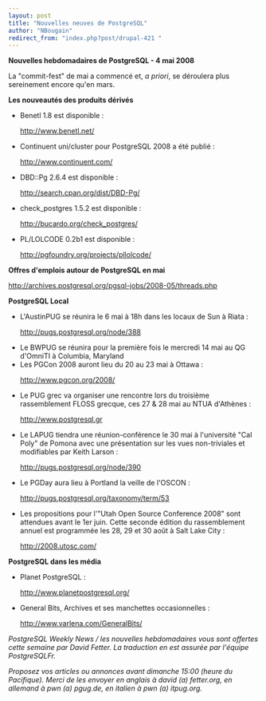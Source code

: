 ```yaml
---
layout: post
title: "Nouvelles neuves de PostgreSQL"
author: "NBougain"
redirect_from: "index.php?post/drupal-421 "
---
```



<p><strong>Nouvelles hebdomadaires de PostgreSQL - 4 mai 2008</strong></p>

<p>La "commit-fest" de mai a commencé et, <em>a priori</em>, se déroulera plus sereinement encore qu'en mars.</p>

<!--more-->


<strong>Les nouveautés des produits dérivés</strong>

<ul>

<li>Benetl 1.8 est disponible&nbsp;:

<a target="_blank" href="http://www.benetl.net/">http://www.benetl.net/</a></li>

<li>Continuent uni/cluster pour PostgreSQL 2008 a été publié&nbsp;:

<a target="_blank" href="http://www.continuent.com/">http://www.continuent.com/</a></li>

<li>DBD::Pg 2.6.4 est disponible&nbsp;:

<a target="_blank" href="http://search.cpan.org/dist/DBD-Pg/">http://search.cpan.org/dist/DBD-Pg/</a></li>

<li>check_postgres 1.5.2 est disponible&nbsp;:

<a target="_blank" href="http://bucardo.org/check_postgres/">http://bucardo.org/check_postgres/</a></li>

<li>PL/LOLCODE 0.2b1 est disponible&nbsp;:

<a target="_blank" href="http://pgfoundry.org/projects/pllolcode/">http://pgfoundry.org/projects/pllolcode/</a></li>

</ul>

<p><strong>Offres d'emplois autour de PostgreSQL en mai</strong></p>

<p><a target="_blank" href="http://archives.postgresql.org/pgsql-jobs/2008-05/threads.php">http://archives.postgresql.org/pgsql-jobs/2008-05/threads.php</a></p>

<p><strong>PostgreSQL Local</strong></p>

<ul>

<li>L'AustinPUG se réunira le 6 mai à 18h dans les locaux de Sun à Riata&nbsp;:

<a target="_blank" href="http://pugs.postgresql.org/node/388">http://pugs.postgresql.org/node/388</a></li>

<li>Le BWPUG se réunira pour la première fois le mercredi 14 mai au QG d'OmniTI à Columbia, Maryland</li>

<li>Les PGCon 2008 auront lieu du 20 au 23 mai à Ottawa&nbsp;:

<a target="_blank" href="http://www.pgcon.org/2008/">http://www.pgcon.org/2008/</a></li>

<li>Le PUG grec va organiser une rencontre lors du troisième rassemblement FLOSS grecque, ces 27 &amp; 28 mai au NTUA d'Athènes&nbsp;:

<a target="_blank" href="http://www.postgresql.gr">http://www.postgresql.gr</a></li>

<li>Le LAPUG tiendra une réunion-conférence le 30 mai à l'université "Cal Poly" de Pomona avec une présentation sur les vues non-triviales et modifiables par Keith Larson&nbsp;:

<a target="_blank" href="http://pugs.postgresql.org/node/390">http://pugs.postgresql.org/node/390</a></li>

<li>Le PGDay aura lieu à Portland la veille de l'OSCON&nbsp;:

<a target="_blank" href="http://pugs.postgresql.org/taxonomy/term/53">http://pugs.postgresql.org/taxonomy/term/53</a></li>

<li>Les propositions pour l'"Utah Open Source Conference 2008" sont attendues avant le 1er juin. Cette seconde édition du rassemblement annuel est programmée les 28, 29 et 30 août à Salt Lake City&nbsp;:

<a target="_blank" href="http://2008.utosc.com/">http://2008.utosc.com/</a></li>

</ul>

<p><strong>PostgreSQL dans les média</strong></p>

<ul>

<li>Planet PostgreSQL&nbsp;:

<a target="_blank" href="http://www.planetpostgresql.org/">http://www.planetpostgresql.org/</a></li>

<li>General Bits, Archives et ses manchettes occasionnelles&nbsp;:

<a target="_blank" href="http://www.varlena.com/GeneralBits/">http://www.varlena.com/GeneralBits/</a></li>

</ul>

<p><em>PostgreSQL Weekly News / les nouvelles hebdomadaires vous sont offertes cette semaine par David Fetter. La traduction en est assurée par l'équipe PostgreSQLFr.</em></p>

<p><em>Proposez vos articles ou annonces avant dimanche 15:00 (heure du Pacifique). Merci de les envoyer en anglais à david (a) fetter.org, en allemand à pwn (a) pgug.de, en italien à pwn (a) itpug.org.</em></p>
